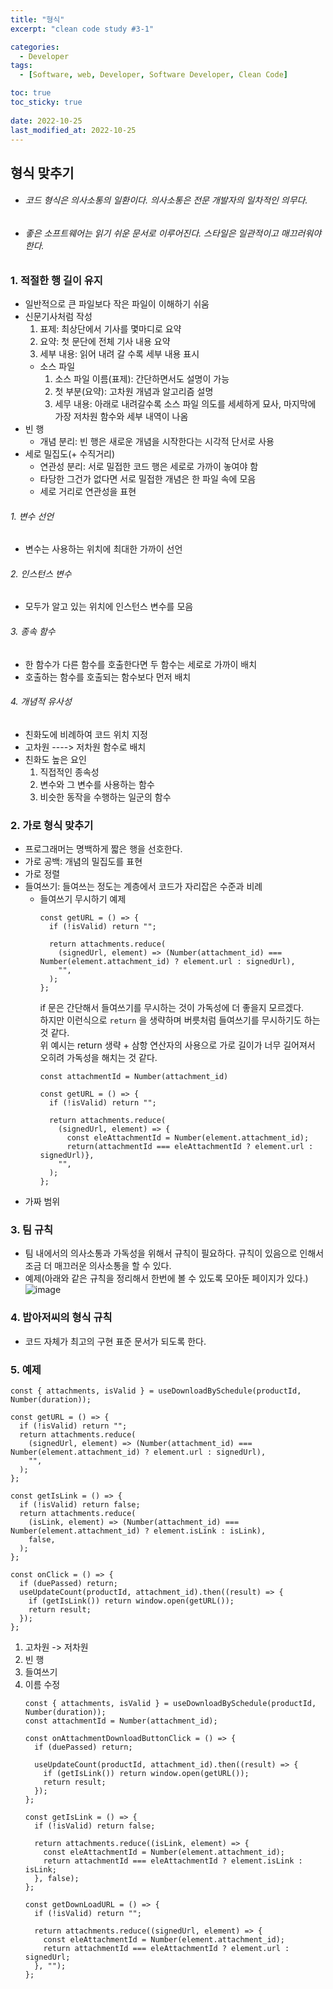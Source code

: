 ```yaml
---
title: "형식"
excerpt: "clean code study #3-1"

categories:
  - Developer
tags:
  - [Software, web, Developer, Software Developer, Clean Code]

toc: true
toc_sticky: true
 
date: 2022-10-25
last_modified_at: 2022-10-25
---
```



## 형식 맞추기
- ###### 코드 형식은 의사소통의 일환이다. 의사소통은 전문 개발자의 일차적인 의무다.
- ###### 좋은 소프트웨어는 읽기 쉬운 문서로 이루어진다. 스타일은 일관적이고 매끄러워야 한다.

### 1. 적절한 행 길이 유지
  - 일반적으로 큰 파일보다 작은 파일이 이해하기 쉬움
  - 신문기사처럼 작성
    1. 표제: 최상단에서 기사를 몇마디로 요약
    2. 요약: 첫 문단에 전체 기사 내용 요약
    3. 세부 내용: 읽어 내려 갈 수록 세부 내용 표시
    - 소스 파일
      1. 소스 파일 이름(표제): 간단하면서도 설명이 가능
      2. 첫 부분(요약): 고차원 개념과 알고리즘 설명
      3. 세무 내용: 아래로 내려갈수록 소스 파일 의도를 세세하게 묘사, 마지막에 가장 저차원 함수와 세부 내역이 나옴
  - 빈 행
    - 개념 분리: 빈 행은 새로운 개념을 시작한다는 시각적 단서로 사용
  - 세로 밀집도(+ 수직거리)
    - 연관성 분리: 서로 밀접한 코드 행은 세로로 가까이 놓여야 함
    - 타당한 그건가 없다면 서로 밀접한 개념은 한 파일 속에 모음
    - 세로 거리로 연관성을 표현

  ###### 1. 변수 선언
  - 변수는 사용하는 위치에 최대한 가까이 선언

  ###### 2. 인스턴스 변수
  - 모두가 알고 있는 위치에 인스턴스 변수를 모음

  ###### 3. 종속 함수
  - 한 함수가 다른 함수를 호출한다면 두 함수는 세로로 가까이 배치
  - 호출하는 함수를 호출되는 함수보다 먼저 배치

  ###### 4. 개념적 유사성
  - 친화도에 비례하여 코드 위치 지정
  - 고차원 ----> 저차원 함수로 배치
  - 친화도 높은 요인
    1. 직접적인 종속성
    2. 변수와 그 변수를 사용하는 함수
    3. 비슷한 동작을 수행하는 일군의 함수

### 2. 가로 형식 맞추기
  - 프로그래머는 명백하게 짧은 행을 선호한다.
  - 가로 공백: 개념의 밀집도를 표현
  - 가로 정렬
  - 들여쓰기: 들여쓰는 정도는 계층에서 코드가 자리잡은 수준과 비례
    - 들여쓰기 무시하기 예제
      ```tsx
      const getURL = () => {
        if (!isValid) return "";

        return attachments.reduce(
          (signedUrl, element) => (Number(attachment_id) === Number(element.attachment_id) ? element.url : signedUrl),
          "",
        );
      };
      ``` 
      if 문은 간단해서 들여쓰기를 무시하는 것이 가독성에 더 좋을지 모르겠다.<br/>
      하지만 이런식으로 `return` 을 생략하며 버릇처럼 들여쓰기를 무시하기도 하는 것 같다.<br/>
      위 예시는 return 생략 + 삼항 연산자의 사용으로 가로 길이가 너무 길어져서 오히려 가독성을 해치는 것 같다.
      ```tsx
      const attachmentId = Number(attachment_id)

      const getURL = () => {
        if (!isValid) return "";
        
        return attachments.reduce(
          (signedUrl, element) => {
            const eleAttachmentId = Number(element.attachment_id);
            return(attachmentId === eleAttachmentId ? element.url : signedUrl)},
          "",
        );
      };
      ``` 
  - 가짜 범위

### 3. 팀 규칙
  - 팀 내에서의 의사소통과 가독성을 위해서 규칙이 필요하다. 규칙이 있음으로 인해서 조금 더 매끄러운 의사소통을 할 수 있다.
  - 예제(아래와 같은 규칙을 정리해서 한번에 볼 수 있도록 모아둔 페이지가 있다.)
    ![image](https://user-images.githubusercontent.com/65106740/198835204-41dd2dbe-4a22-420e-8891-f46caa30a674.png)

### 4. 밥아저씨의 형식 규칙
  - 코드 자체가 최고의 구현 표준 문서가 되도록 한다.


### 5. 예제
  ```tsx
  const { attachments, isValid } = useDownloadBySchedule(productId, Number(duration));

  const getURL = () => {
    if (!isValid) return "";
    return attachments.reduce(
      (signedUrl, element) => (Number(attachment_id) === Number(element.attachment_id) ? element.url : signedUrl),
      "",
    );
  };

  const getIsLink = () => {
    if (!isValid) return false;
    return attachments.reduce(
      (isLink, element) => (Number(attachment_id) === Number(element.attachment_id) ? element.isLink : isLink),
      false,
    );
  };

  const onClick = () => {
    if (duePassed) return;
    useUpdateCount(productId, attachment_id).then((result) => {
      if (getIsLink()) return window.open(getURL());
      return result;
    });
  };
  ```
  1. 고차원 -> 저차원
  2. 빈 행
  3. 들여쓰기
  4. 이름 수정
      ```tsx
      const { attachments, isValid } = useDownloadBySchedule(productId, Number(duration));
      const attachmentId = Number(attachment_id);

      const onAttachmentDownloadButtonClick = () => {
        if (duePassed) return;

        useUpdateCount(productId, attachment_id).then((result) => {
          if (getIsLink()) return window.open(getURL());
          return result;
        });
      };

      const getIsLink = () => {
        if (!isValid) return false;

        return attachments.reduce((isLink, element) => {
          const eleAttachmentId = Number(element.attachment_id);
          return attachmentId === eleAttachmentId ? element.isLink : isLink;
        }, false);
      };

      const getDownLoadURL = () => {
        if (!isValid) return "";

        return attachments.reduce((signedUrl, element) => {
          const eleAttachmentId = Number(element.attachment_id);
          return attachmentId === eleAttachmentId ? element.url : signedUrl;
        }, "");
      };
      ```

